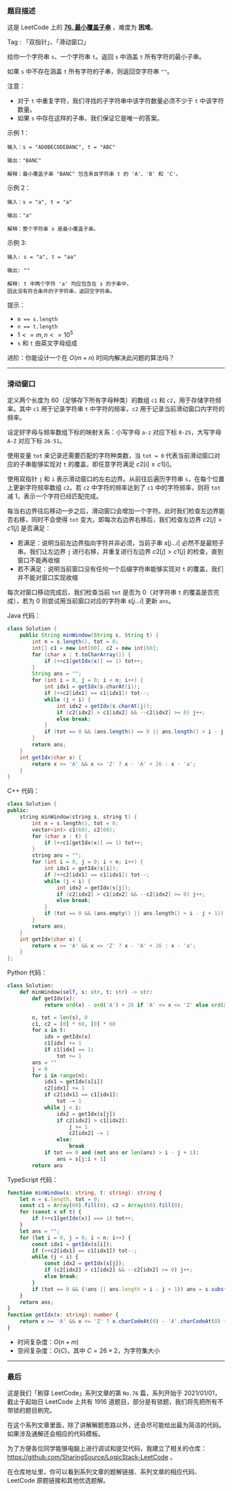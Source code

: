 ### 题目描述

这是 LeetCode 上的 **[76. 最小覆盖子串](https://leetcode.cn/problems/minimum-window-substring/solutions/2384313/gong-shui-san-xie-hua-dong-chuang-kou-ji-14q9/)** ，难度为 **困难**。

Tag : 「双指针」、「滑动窗口」



给你一个字符串 `s`、一个字符串 `t`。返回 `s` 中涵盖 `t` 所有字符的最小子串。

如果 `s` 中不存在涵盖 `t` 所有字符的子串，则返回空字符串 `""`。

注意：
* 对于 `t` 中重复字符，我们寻找的子字符串中该字符数量必须不少于 `t` 中该字符数量。
* 如果 `s` 中存在这样的子串，我们保证它是唯一的答案。

示例 1：
```
输入：s = "ADOBECODEBANC", t = "ABC"

输出："BANC"

解释：最小覆盖子串 "BANC" 包含来自字符串 t 的 'A'、'B' 和 'C'。
```
示例 2：
```
输入：s = "a", t = "a"

输出："a"

解释：整个字符串 s 是最小覆盖子串。
```
示例 3:
```
输入: s = "a", t = "aa"

输出: ""

解释: t 中两个字符 'a' 均应包含在 s 的子串中，
因此没有符合条件的子字符串，返回空字符串。
```

提示：
* `m == s.length`
* `n == t.length`
* $1 <= m, n <= 10^5$
* `s` 和 `t` 由英文字母组成

进阶：你能设计一个在 $O(m+n)$ 时间内解决此问题的算法吗？

---

### 滑动窗口

定义两个长度为 $60$（足够存下所有字母种类）的数组 `c1` 和 `c2`，用于存储字符频率。其中 `c1` 用于记录字符串 `t` 中字符的频率，`c2` 用于记录当前滑动窗口内字符的频率。

设定好字母与频率数组下标的映射关系：小写字母 `a-z` 对应下标 `0-25`，大写字母 `A-Z` 对应下标 `26-51`。

使用变量 `tot` 来记录还需要匹配的字符种类数，当 `tot = 0` 代表当前滑动窗口对应的子串能够实现对 `t` 的覆盖，即任意字符满足 $c2[i] \geq c1[i]$。

使用双指针 `j` 和 `i` 表示滑动窗口的左右边界。从前往后遍历字符串 `s`，在每个位置上更新字符频率数组 `c2`。若 `c2` 中字符的频率达到了 `c1` 中的字符频率，则将 `tot` 减 1，表示一个字符已经匹配完成。

每当右边界往后移动一步之后，滑动窗口会增加一个字符。此时我们检查左边界能否右移，同时不会使得 `tot` 变大。即每次右边界右移后，我们检查左边界 $c2[j] > c1[j]$ 是否满足：

* 若满足：说明当前左边界指向字符并非必须，当前子串 $s[j...i]$ 必然不是最短子串。我们让左边界 `j` 进行右移，并重复进行左边界 $c2[j] > c1[j]$ 的检查，直到窗口不能再收缩
* 若不满足：说明当前窗口没有任何一个后缀字符串能够实现对 `t` 的覆盖，我们并不能对窗口实现收缩

每次对窗口移动完成后，我们检查当前 `tot` 是否为 $0$（对字符串 `t` 的覆盖是否完成），若为 $0$ 则尝试用当前窗口对应的字符串 $s[j...i]$ 更新 `ans`。

Java 代码：
```Java
class Solution {
    public String minWindow(String s, String t) {
        int n = s.length(), tot = 0;
        int[] c1 = new int[60], c2 = new int[60];
        for (char x : t.toCharArray()) {
            if (++c1[getIdx(x)] == 1) tot++;
        }
        String ans = "";
        for (int i = 0, j = 0; i < n; i++) {
            int idx1 = getIdx(s.charAt(i));
            if (++c2[idx1] == c1[idx1]) tot--;
            while (j < i) {
                int idx2 = getIdx(s.charAt(j));
                if (c2[idx2] > c1[idx2] && --c2[idx2] >= 0) j++;
                else break;
            }
            if (tot == 0 && (ans.length() == 0 || ans.length() > i - j + 1)) ans = s.substring(j, i + 1);
        }
        return ans;
    }
    int getIdx(char x) {
        return x >= 'A' && x <= 'Z' ? x - 'A' + 26 : x - 'a';
    }
}
```
C++ 代码：
```C++
class Solution {
public:
    string minWindow(string s, string t) {
        int n = s.length(), tot = 0;
        vector<int> c1(60), c2(60);
        for (char x : t) {
            if (++c1[getIdx(x)] == 1) tot++;
        }
        string ans = "";
        for (int i = 0, j = 0; i < n; i++) {
            int idx1 = getIdx(s[i]);
            if (++c2[idx1] == c1[idx1]) tot--;
            while (j < i) {
                int idx2 = getIdx(s[j]);
                if (c2[idx2] > c1[idx2] && --c2[idx2] >= 0) j++;
                else break;
            }
            if (tot == 0 && (ans.empty() || ans.length() > i - j + 1)) ans = s.substr(j, i - j + 1);
        }
        return ans;
    }
    int getIdx(char x) {
        return x >= 'A' && x <= 'Z' ? x - 'A' + 26 : x - 'a';
    }
};
```
Python 代码：
```Python
class Solution:
    def minWindow(self, s: str, t: str) -> str:
        def getIdx(x):
            return ord(x) - ord('A') + 26 if 'A' <= x <= 'Z' else ord(x) - ord('a')

        n, tot = len(s), 0
        c1, c2 = [0] * 60, [0] * 60
        for x in t:
            idx = getIdx(x)
            c1[idx] += 1
            if c1[idx] == 1:
                tot += 1
        ans = ""
        j = 0
        for i in range(n):
            idx1 = getIdx(s[i])
            c2[idx1] += 1
            if c2[idx1] == c1[idx1]:
                tot -= 1
            while j < i:
                idx2 = getIdx(s[j])
                if c2[idx2] > c1[idx2]:
                    j += 1
                    c2[idx2] -= 1
                else:
                    break
            if tot == 0 and (not ans or len(ans) > i - j + 1):
                ans = s[j:i + 1]
        return ans
```
TypeScript 代码：
```TypeScript 
function minWindow(s: string, t: string): string {
    let n = s.length, tot = 0;
    const c1 = Array(60).fill(0), c2 = Array(60).fill(0);
    for (const x of t) {
        if (++c1[getIdx(x)] === 1) tot++;
    }
    let ans = "";
    for (let i = 0, j = 0; i < n; i++) {
        const idx1 = getIdx(s[i]);
        if (++c2[idx1] == c1[idx1]) tot--;
        while (j < i) {
            const idx2 = getIdx(s[j]);
            if (c2[idx2] > c1[idx2] && --c2[idx2] >= 0) j++;
            else break;
        }
        if (tot == 0 && (!ans || ans.length > i - j + 1)) ans = s.substring(j, i + 1);
    }
    return ans;
}
function getIdx(x: string): number {
    return x >= 'A' && x <= 'Z' ? x.charCodeAt(0) - 'A'.charCodeAt(0) + 26 : x.charCodeAt(0) - 'a'.charCodeAt(0);
}
```
* 时间复杂度：$O(n + m)$
* 空间复杂度：$O(C)$，其中 $C = 26 \times 2$，为字符集大小

---

### 最后

这是我们「刷穿 LeetCode」系列文章的第 `No.76` 篇，系列开始于 2021/01/01，截止于起始日 LeetCode 上共有 1916 道题目，部分是有锁题，我们将先把所有不带锁的题目刷完。

在这个系列文章里面，除了讲解解题思路以外，还会尽可能给出最为简洁的代码。如果涉及通解还会相应的代码模板。

为了方便各位同学能够电脑上进行调试和提交代码，我建立了相关的仓库：https://github.com/SharingSource/LogicStack-LeetCode 。

在仓库地址里，你可以看到系列文章的题解链接、系列文章的相应代码、LeetCode 原题链接和其他优选题解。


